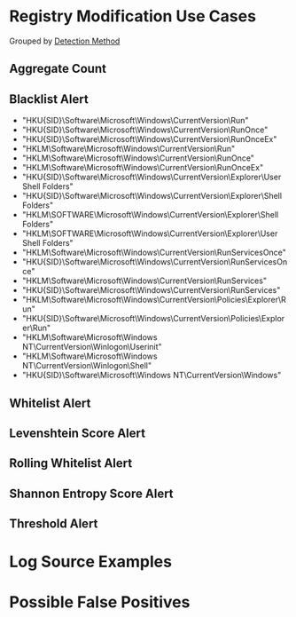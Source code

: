 # Registry Modification Use Cases

Grouped by [Detection Method](/Detection-Methods.md)

## Aggregate Count


## Blacklist Alert
- "HKU\{SID}\Software\Microsoft\Windows\CurrentVersion\Run"
- "HKU\{SID}\Software\Microsoft\Windows\CurrentVersion\RunOnce"
- "HKU\{SID}\Software\Microsoft\Windows\CurrentVersion\RunOnceEx"
- "HKLM\Software\Microsoft\Windows\CurrentVersion\Run"
- "HKLM\Software\Microsoft\Windows\CurrentVersion\RunOnce"
- "HKLM\Software\Microsoft\Windows\CurrentVersion\RunOnceEx"
- "HKU\{SID}\Software\Microsoft\Windows\CurrentVersion\Explorer\User Shell Folders"
- "HKU\{SID}\Software\Microsoft\Windows\CurrentVersion\Explorer\Shell Folders"
- "HKLM\SOFTWARE\Microsoft\Windows\CurrentVersion\Explorer\Shell Folders"
- "HKLM\SOFTWARE\Microsoft\Windows\CurrentVersion\Explorer\User Shell Folders"
- "HKLM\Software\Microsoft\Windows\CurrentVersion\RunServicesOnce"
- "HKU\{SID}\Software\Microsoft\Windows\CurrentVersion\RunServicesOnce"
- "HKLM\Software\Microsoft\Windows\CurrentVersion\RunServices"
- "HKU\{SID}\Software\Microsoft\Windows\CurrentVersion\RunServices"
- "HKLM\Software\Microsoft\Windows\CurrentVersion\Policies\Explorer\Run"
- "HKU\{SID}\Software\Microsoft\Windows\CurrentVersion\Policies\Explorer\Run"
- "HKLM\Software\Microsoft\Windows NT\CurrentVersion\Winlogon\Userinit"
- "HKLM\Software\Microsoft\Windows NT\CurrentVersion\Winlogon\Shell"
- "HKU\{SID}\Software\Microsoft\Windows NT\CurrentVersion\Windows"


## Whitelist Alert


## Levenshtein Score Alert


## Rolling Whitelist Alert


## Shannon Entropy Score Alert


## Threshold Alert


# Log Source Examples
 

# Possible False Positives
